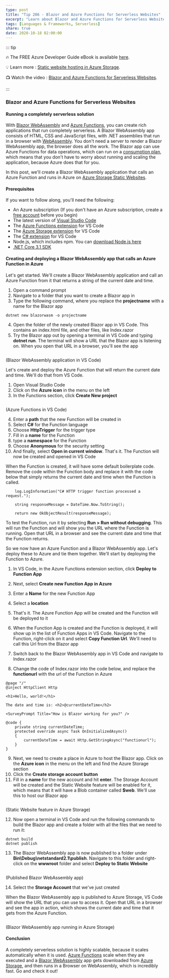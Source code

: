 ```yaml
---
type: post
title: "Tip 286 - Blazor and Azure Functions for Serverless Websites"
excerpt: "Learn about Blazor and Azure Functions for Serverless Websites"
tags: [Languages & Frameworks, Serverless]
share: true
date: 2020-10-18 02:00:00
---
```


::: tip 

:fire:  The FREE Azure Developer Guide eBook is available [here](http://aka.ms/azuredevebook?WT.mc_id=docs-azuredevtips-azureappsdev).

:bulb: Learn more : [Static website hosting in Azure Storage](https://docs.microsoft.com/azure/storage/blobs/storage-blob-static-website?WT.mc_id=docs-azuredevtips-azureappsdev). 

:tv: Watch the video : [Blazor and Azure Functions for Serverless Websites](https://youtu.be/QeSNtE4HnZY?WT.mc_id=youtube-azuredevtips-azureappsdev).

:::

### Blazor and Azure Functions for Serverless Websites

#### Running a completely serverless solution
With [Blazor WebAssembly](https://dotnet.microsoft.com/apps/aspnet/web-apps/blazor?WT.mc_id=microsoft-azuredevtips-azureappsdev) and [Azure Functions](https://azure.microsoft.com/services/functions?WT.mc_id=other-azuredevtips-azureappsdev), you can create rich applications that run completely serverless. A Blazor WebAssembly app consists of HTML, CSS and JavaScript files, with .NET assemblies that run in a browser with [WebAssembly](https://webassembly.org/?WT.mc_id=other-azuredevtips-azureappsdev). You don't need a server to render a Blazor WebAssembly app, the browser does all the work. The Blazor app can use Azure Functions for data operations, which can run on a [consumption plan](https://docs.microsoft.com/azure/azure-functions/functions-scale#consumption-plan?WT.mc_id=docs-azuredevtips-azureappsdev ), which means that you don't have to worry about running and scaling the application, because Azure does that for you.

In this post, we'll create a Blazor WebAssembly application that calls an Azure Function and runs in Azure on [Azure Storage Static Websites](https://docs.microsoft.com/en-us/azure/storage/blobs/storage-blob-static-website?WT.mc_id=docs-azuredevtips-azureappsdev). 

#### Prerequisites
If you want to follow along, you'll need the following:
* An Azure subscription (If you don't have an Azure subscription, create a [free account](https://azure.microsoft.com/free/?WT.mc_id=azure-azuredevtips-azureappsdev) before you begin)
* The latest version of [Visual Studio Code](https://code.visualstudio.com/)
* The [Azure Functions extension](https://marketplace.visualstudio.com/items?itemName=ms-azuretools.vscode-azurefunctions&WT.mc_id=other-azuredevtips-azureappsdev) for VS Code
* The [Azure Storage extension](https://marketplace.visualstudio.com/items?itemName=ms-azuretools.vscode-azurestorage&WT.mc_id=other-azuredevtips-azureappsdev) for VS Code
* The [C# extension](https://marketplace.visualstudio.com/items?itemName=ms-dotnettools.csharp&WT.mc_id=other-azuredevtips-azureappsdev) for VS Code
* Node.js, which includes npm. You can [download Node.js here](https://docs.npmjs.com/downloading-and-installing-node-js-and-npm?WT.mc_id=other-azuredevtips-azureappsdev)
* [.NET Core 3.1 SDK](https://dotnet.microsoft.com/download/dotnet-core/3.1?WT.mc_id=microsoft-azuredevtips-azureappsdev)

#### Creating and deploying a Blazor WebAssembly app that calls an Azure Function in Azure
Let's get started. We'll create a Blazor WebAssembly application and call an Azure Function from it that returns a string of the current date and time.

1. Open a command prompt
2. Navigate to a folder that you want to create a Blazor app in
3. Type the following command, where you replace the **projectname** with a name for the Blazor app

```
dotnet new blazorwasm -o projectname
```

4. Open the folder of the newly created Blazor app in VS Code. This contains an index.html file, and other files, like Index.razor
5. Try the Blazor app out by opening a terminal in VS Code and typing **dotnet run**. The terminal will show a URL that the Blazor app is listening on. When you open that URL in a browser, you'll see the app

<img :src="$withBase('/files/72blazorvscode.png')">

(Blazor WebAssembly application in VS Code)

Let's create and deploy the Azure Function that will return the current date and time. We'll do that from VS Code.

1. Open Visual Studio Code
2. Click on the **Azure icon** in the menu on the left
3. In the Functions section, click **Create New project**

<img :src="$withBase('/files/72functionsinvscode.png')">

(Azure Functions in VS Code)

4. Enter a **path** that the new Function will be created in
5. Select **C#** for the Function language
6. Choose **HttpTrigger** for the trigger type
7. Fill in a **name** for the Function
8. type a **namespace** for the Function
9. Choose **Anonymous** for the security setting
10. And finally, select **Open in current window**. That's it. The Function will now be created and opened in VS Code

When the Function is created, it will have some default boilerplate code. Remove the code within the Function body and replace it with the code below that simply returns the current date and time when the Function is called.

```
    log.LogInformation("C# HTTP trigger function processed a request.");

    string responseMessage = DateTime.Now.ToString();

    return new OkObjectResult(responseMessage);
```
To test the Function, run it by selecting **Run > Run without debugging**. This will run the Function and will show you the URL where the Function is running. Open that URL in a browser and see the current date and time that the Function returns. 

So we now have an Azure Function and a Blazor WebAssembly app. Let's deploy these to Azure and tie them together. We'll start by deploying the Function to Azure.

1. In VS Code, in the Azure Functions extension section, click **Deploy to Function App**
2. Next, select **Create new Function App in Azure**
3. Enter a **Name** for the new Function App
4. Select a **location**
5. That's it. The Azure Function App will be created and the Function will be deployed to it
6. When the Function App is created and the Function is deployed, it will show up in the list of Function Apps in VS Code. Navigate to the Function, right-click on it and select **Copy Function Url**. We'll need to call this Url from the Blazor app

7. Switch back to the Blazor WebAssembly app in VS Code and navigate to Index.razor
8. Change the code of Index.razor into the code below, and replace the **functionurl** with the url of the Function in Azure

```
@page "/"
@inject HttpClient Http

<h1>Hello, world!</h1>

The date and time is: <h2>@currentDateTime</h2>

<SurveyPrompt Title="How is Blazor working for you?" />

@code {
    private string currentDateTime;
    protected override async Task OnInitializedAsync()
    {
        currentDateTime = await Http.GetStringAsync("functionurl");
    }
}
```

9. Next, we need to create a place in Azure to host the Blazor app. Click on the **Azure icon** in the menu on the left and find the Azure Storage section
10. Click the **Create storage account button**
11. Fill in a **name** for the new account and hit **enter**. The Storage Account will be created and the Static Website feature will be enabled for it, which means that it will have a Blob container called **$web**. We'll use this to host our Blazor app

<img :src="$withBase('/files/72staticwebsite.png')">

(Static Website feature in Azure Storage)

12. Now open a terminal in VS Code and run the following commands to build the Blazor app and create a folder with all the files that we need to run it:

```
dotnet build
dotnet publish
```

13. The Blazor WebAssembly app is now published to a folder under **Bin\Debug\netstandard2.1\publish**. Navigate to this folder and right-click on the **wwwroot** folder and select **Deploy to Static Website**

<img :src="$withBase('/files/72publish.png')">

(Published Blazor WebAssembly app)

14. Select the **Storage Account** that we've just created

When the Blazor WebAssembly app is published to Azure Storage, VS Code will show the URL that you can use to access it. Open that URL in a browser and see the app in action, which shows the current date and time that it gets from the Azure Function. 

<img :src="$withBase('/files/72result.png')">

(Blazor WebAssembly app running in Azure Storage)

#### Conclusion
A completely serverless solution is highly scalable, because it scales automatically when it is used. [Azure Functions](https://azure.microsoft.com/services/functions?WT.mc_id=other-azuredevtips-azureappsdev) scale when they are executed and a [Blazor WebAssembly](https://dotnet.microsoft.com/apps/aspnet/web-apps/blazor?WT.mc_id=microsoft-azuredevtips-azureappsdev) app gets downloaded from [Azure Storage](https://docs.microsoft.com/en-us/azure/storage/blobs/storage-blob-static-website?WT.mc_id=docs-azuredevtips-azureappsdev), and then runs in a Browser on WebAssembly, which is incredibly fast. Go and check it out!